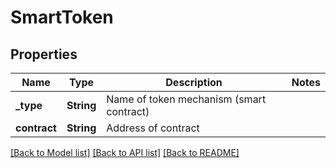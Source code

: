 # SmartToken

## Properties

Name | Type | Description | Notes
------------ | ------------- | ------------- | -------------
**_type** | **String** | Name of token mechanism (smart contract) | 
**contract** | **String** | Address of contract | 

[[Back to Model list]](../README.md#documentation-for-models) [[Back to API list]](../README.md#documentation-for-api-endpoints) [[Back to README]](../README.md)


